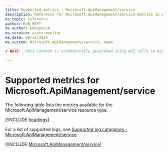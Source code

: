```yaml
---
title: Supported metrics - Microsoft.ApiManagement/service
description: Reference for Microsoft.ApiManagement/service metrics in Azure Monitor.
ms.topic: reference
author: EdB-MSFT
ms.author: edbaynash
ms.service: azure-monitor
ms.date: 09/12/2024
ms.custom: Microsoft.ApiManagement/service, naam

# NOTE:  This content is automatically generated using API calls to Azure. Any edits made on these files will be overwritten in the next run of the script. 

---
```


  
# Supported metrics for Microsoft.ApiManagement/service
  
The following table lists the metrics available for the Microsoft.ApiManagement/service resource type.  
  
  
[!INCLUDE [headings](~/reusable-content/ce-skilling/azure/includes/azure-monitor/reference/metrics/metrics-headings.md)]  
  
  
  
For a list of supported logs, see [Supported log categories - Microsoft.ApiManagement/service](../supported-logs/microsoft-apimanagement-service-logs.md)  
  
 

[!INCLUDE [Microsoft.ApiManagement/service](~/reusable-content/ce-skilling/azure/includes/azure-monitor/reference/metrics/microsoft-apimanagement-service-metrics-include.md)]  


